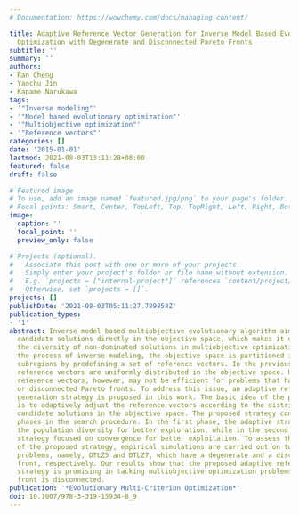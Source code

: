 ```yaml
---
# Documentation: https://wowchemy.com/docs/managing-content/

title: Adaptive Reference Vector Generation for Inverse Model Based Evolutionary Multiobjective
  Optimization with Degenerate and Disconnected Pareto Fronts
subtitle: ''
summary: ''
authors:
- Ran Cheng
- Yaochu Jin
- Kaname Narukawa
tags:
- '"Inverse modeling"'
- '"Model based evolutionary optimization"'
- '"Multiobjective optimization"'
- '"Reference vectors"'
categories: []
date: '2015-01-01'
lastmod: 2021-08-03T13:11:28+08:00
featured: false
draft: false

# Featured image
# To use, add an image named `featured.jpg/png` to your page's folder.
# Focal points: Smart, Center, TopLeft, Top, TopRight, Left, Right, BottomLeft, Bottom, BottomRight.
image:
  caption: ''
  focal_point: ''
  preview_only: false

# Projects (optional).
#   Associate this post with one or more of your projects.
#   Simply enter your project's folder or file name without extension.
#   E.g. `projects = ["internal-project"]` references `content/project/deep-learning/index.md`.
#   Otherwise, set `projects = []`.
projects: []
publishDate: '2021-08-03T05:11:27.789858Z'
publication_types:
- '1'
abstract: Inverse model based multiobjective evolutionary algorithm aims to sample
  candidate solutions directly in the objective space, which makes it easier to control
  the diversity of non-dominated solutions in multiobjective optimization. To facilitate
  the process of inverse modeling, the objective space is partitioned into several
  subregions by predefining a set of reference vectors. In the previous work, the
  reference vectors are uniformly distributed in the objective space. Uniformly distributed
  reference vectors, however, may not be efficient for problems that have nonuniform
  or disconnected Pareto fronts. To address this issue, an adaptive reference vector
  generation strategy is proposed in this work. The basic idea of the proposed strategy
  is to adaptively adjust the reference vectors according to the distribution of the
  candidate solutions in the objective space. The proposed strategy consists of two
  phases in the search procedure. In the first phase, the adaptive strategy promotes
  the population diversity for better exploration, while in the second phase, the
  strategy focused on convergence for better exploitation. To assess the performance
  of the proposed strategy, empirical simulations are carried out on two DTLZ benchmark
  problems, namely, DTLZ5 and DTLZ7, which have a degenerate and a disconnected Pareto
  front, respectively. Our results show that the proposed adaptive reference vector
  strategy is promising in tacking multiobjective optimization problems whose Pareto
  front is disconnected.
publication: '*Evolutionary Multi-Criterion Optimization*'
doi: 10.1007/978-3-319-15934-8_9
---
```

